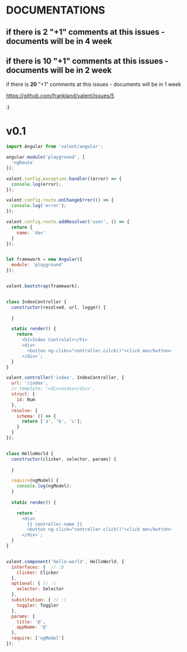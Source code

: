 # DOCUMENTATIONS

if there is **2** "+1" comments at this issues - documents will be in 4 week 
--
if there is **10** "+1" comments at this issues - documents will be in 2 week
--
if there is **20** "+1" comments at this issues - documents will be in 1 week

https://github.com/frankland/valent/issues/5

:)

# v0.1

```js
import Angular from 'valent/angular';

angular.module('playground', [
  'ngRoute'
]);

valent.config.exception.handler((error) => {
  console.log(error);
});

valent.config.route.onChangeError(() => {
  console.log('error');
});

valent.config.route.addResolver('user', () => {
  return {
    name: 'dev'
  }
});


let framework = new Angular({
  module: 'playground'
});


valent.bootstrap(framework);
```

```js

class IndexController {
  constructor(resolved, url, logger) {
    
  }

  static render() {
    return `
      <h1>Index Controlelr</h1>
      <div>
        <button ng-clikc="controller.cilck()">click me</button>
      </div>`;
  }
}

valent.controller('index', IndexController, {
  url: '/index',
  // template: '<div>asdsa</div>',
  struct: {
    id: Num
  },
  resolve: {
    schema: () => {
      return ['a', 'b', 'c'];
    }
  }
});
```

```js

class HelloWorld {
  constructor(clicker, selector, params) {
    
  }

  require(ngModel) {
    console.log(ngModel);
  }
 
  static render() {

    return `
      <div>
        {{ controller.name }}
        <button ng-click="controller.click()">click me</button>
      </div>`;
  }
}


valent.component('hello-world', HelloWorld, {
  interfaces: {  // :D
    clicker: Clicker
  },
  optional: { // :|
    selector: Selector
  },
  substitution: { // :(
    toggler: Toggler
  },
  params: {
    title: '@',
    appName: '@'
  },
  require: ['ngModel']
});

```
